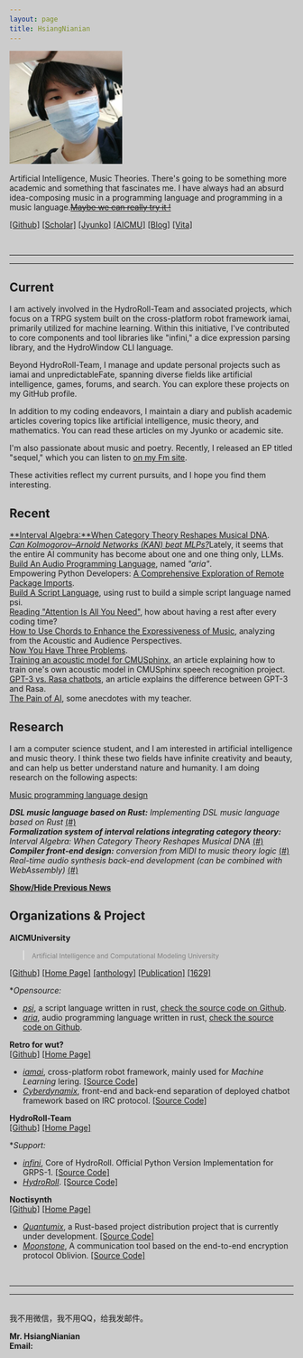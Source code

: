 ```yaml
---
layout: page
title: HsiangNianian
---
```


<p>
<img width="200" src="/assets/jyunko.jpg" alt="jyunko" class="profilepicmain"/>
</p>

Artificial Intelligence, Music Theories. There's going to be something more academic and something that fascinates me. I have always had an absurd idea-composing music in a programming language and programming in a music language.[~~Maybe we can really try it !~~](https://github.com/AICMUniversity/aria)

[[Github]](https://github.com/HsiangNianian) 
[[Scholar]](https://scholar.google.com/citations?user=4rbBsy0AAAAJ&hl=en) 
[[Jyunko]](https://www.jyunko.cn) 
[[AICMU]](https://www.aicmu.ac.cn/~jyunko) 
[[Blog]](./blog)
[[Vita]](./cv.pdf)

<br/>

---
---

## Current

I am actively involved in the HydroRoll-Team and associated projects, which focus on a TRPG system built on the cross-platform robot framework iamai, primarily utilized for machine learning. Within this initiative, I've contributed to core components and tool libraries like "infini," a dice expression parsing library, and the HydroWindow CLI language.

Beyond HydroRoll-Team, I manage and update personal projects such as iamai and unpredictableFate, spanning diverse fields like artificial intelligence, games, forums, and search. You can explore these projects on my GitHub profile.

In addition to my coding endeavors, I maintain a diary and publish academic articles covering topics like artificial intelligence, music theory, and mathematics. You can read these articles on my Jyunko or academic site.

I'm also passionate about music and poetry. Recently, I released an EP titled "sequel," which you can listen to [on my Fm site](https://fm.jyunko.cn).

These activities reflect my current pursuits, and I hope you find them interesting.

## Recent

[**Interval Algebra:**When Category Theory Reshapes Musical DNA](./2025/02/01/Interval-Algebra.html).  
[*Can Kolmogorov–Arnold Networks (KAN) beat MLPs?*](https://academic.jyunko.cn/2024/05/25/Can-KAN-beat-MLPs.html)Lately, it seems that the entire AI community has become about one and one thing only, LLMs.  
[Build An Audio Programming Language](./2024/01/05/Build-An-Programming-Language.html), named *"aria"*.  
Empowering Python Developers: [A Comprehensive Exploration of Remote Package Imports](./2024/01/19/Empowering-Python-Developers-A-Comprehensive-Exploration-of-Remote-Package-Imports.html).  
[Build A Script Language](./2023/12/27/Build-A-Script-Language.html), using rust to build a simple script language named psi.  
[Reading "Attention Is All You Need"](/2023/06/12/Reading-Attention-Is-All-You-Need.html), how about having a rest after every coding time?  
[How to Use Chords to Enhance the Expressiveness of Music](./2023/05/03/HccetEMA.html), analyzing from the Acoustic and Audience Perspectives.  
[Now You Have Three Problems](./2023/03/03/Now-You-Have-Three-Problems.html).  
[Training an acoustic model for CMUSphinx](./2023/01/11/Training-an-acoustic-model-for-CMUSphinx-en.html), an article explaining how to train one's own acoustic model in CMUSphinx speech recognition project.  
[GPT-3 vs. Rasa chatbots](./2023/01/10/GPT-3-vs-Rasa-chatbots.html), an article explains the difference between GPT-3 and Rasa.  
[The Pain of AI](./2023/01/09/The-Pain-of-AI.html), some anecdotes with my teacher.  

## Research

I am a computer science student, and I am interested in artificial intelligence and music theory. I think these two fields have infinite creativity and beauty, and can help us better understand nature and humanity. I am doing research on the following aspects:

[Music programming language design]()

_**DSL music language based on Rust:** Implementing DSL music language based on Rust_ <a href="./fool" title="" rel="tipsy">(#)</a>  
_**Formalization system of interval relations integrating category theory:** Interval Algebra: When Category Theory Reshapes Musical DNA_ <a href="./2025/02/01/Interval-Algebra.html" title="融合范畴论的音程关系形式化系统" rel="tipsy">(#)</a>  
_**Compiler front-end design:** conversion from MIDI to music theory logic_ <a href="./fool" title="" rel="tipsy">(#)</a>  
_Real-time audio synthesis back-end development (can be combined with WebAssembly)_ <a href="./fool" title="" rel="tipsy">(#)</a>  

<script type="text/javascript">
   function toggle_vis(id) {
       var e = document.getElementById(id);
       if (e.style.display == 'none')
           e.style.display = 'inline';
       else
           e.style.display = 'none';
   }
</script>

<a href="javascript:toggle_vis('news')">**Show/Hide Previous News**</a>

<div id="news" style="display:none" markdown="1">

[Formal verification of game engines]()

_Use Rust type system to ensure the safety of game state machines_ <a href="./fool" title="" rel="tipsy">(#)</a>  
_Collision detection verification of physical engines based on linear logic_ <a href="./fool" title="" rel="tipsy">(#)</a>  
_Timing correctness of TLA+ modeling game loops_ <a href="./fool" title="" rel="tipsy">(#)</a>  
_Fuzz testing framework for generating adversarial test cases_ <a href="./fool" title="" rel="tipsy">(#)</a>  

[Algebraic structure of AI music generation]()

_Group theory representation method of music chords_ <a href="./fool" title="" rel="tipsy">(#)</a>  
_Application of differential homeomorphism on melodic manifolds_ <a href="./fool" title="" rel="tipsy">(#)</a>  
_Music motivation combination system based on type theory_ <a href="./fool" title="" rel="tipsy">(#)</a>  
_Efficient music grammar parser implemented in Rust_ <a href="./fool" title="" rel="tipsy">(#)</a>  

[LaTeX mathematical typesetting engine optimization]()

_Mathematical formula instant compilation based on LLVM_ <a href="./fool" title="" rel="tipsy">(#)</a>  
_Parallel typesetting algorithm design and implementation_ <a href="./fool" title="" rel="tipsy">(#)</a>  
_Topological layout optimization of mathematical symbols_ <a href="./fool" title="" rel="tipsy">(#)</a>  
_Rust+Wasm browser-side LaTeX renderer_ <a href="./fool" title="" rel="tipsy">(#)</a>  

[Compiler optimization technology for game AI]()

_Compilation conversion from behavior tree to intermediate representation_ <a href="./fool" title="" rel="tipsy">(#)</a>  
_MIR-based static analysis of game scripts_ <a href="./fool" title="" rel="tipsy">(#)</a>  
_ECS optimization using Rust procedural macros_ <a href="./fool" title="" rel="tipsy">(#)</a>  
_JIT compilation and execution engine for AI strategies_ <a href="./fool" title="" rel="tipsy">(#)</a>  

[Automatic proof system for music geometry]()

_Formal Coq implementation of music theory axioms_ <a href="./fool" title="" rel="tipsy">(#)</a>  
_Differential geometry modeling of interval space_ <a href="./fool" title="" rel="tipsy">(#)</a>  
_Category theory proof of automatic counterpoint_ <a href="./fool" title="" rel="tipsy">(#)</a>  
_Generative adversarial network-assisted composition theorem discovery_ <a href="./fool" title="" rel="tipsy">(#)</a>  

[Cross-domain collaborative development tool chain]()

_Unified Markdown extension for music/code/math_ <a href="./fool" title="" rel="tipsy">(#)</a>  
_Real-time collaborative LaTeX-ABC notation converter_ <a href="./fool" title="" rel="tipsy">(#)</a>  
_Music theory visual debugger embedded in game engine_ <a href="./fool" title="" rel="tipsy">(#)</a>  
_Music programming language server based on LSP_ <a href="./fool" title="" rel="tipsy">(#)</a>  

</div>

<script type="text/javascript">
   function toggle_vis(id) {
       var e = document.getElementById(id);
       if (e.style.display == 'none')
           e.style.display = 'inline';
       else
           e.style.display = 'none';
   }
</script>

## Organizations & Project
 
**AICMUniversity**
> <font color="gray"><small>Artificial Intelligence and Computational Modeling University</small></font>  

[[Github]](https://github.com/AICMUniversity) [[Home Page]](https://aicmu.ac.cn) [[anthology]](https://anthology.aicmu.ac.cn) [[Publication]](https://pub.aicmu.ac.cn) [[1629]](https://1629.aicmu.ac.cn)  

**Opensource:* 
<script type="text/javascript">
<!--//--><![CDATA[//><!--
function email(e, d) {
   if (!document.write) return false;
   if (document.write) {
      var e; var d;
      document.write('<a href="' + 'mailto:' + e + '@' + d + '">' + e + '@' + d + '<\/a>');
   }
}
email("opensource", "aicmu.ac.cn");
//--><!]]>
</script>

- [*psi*](https://psi.aicmu.ac.cn), a script language written in rust, [check the source code on Github](https://github.com/AICMUniversity/psi).
- [*aria*](https://aria.aicmu.ac.cn), audio programming language written in rust, [check the source code on Github](https://github.com/AICMUniversity/aria).

**Retro for wut?**  
[[Github]](https://github.com/retrofor) [[Home Page]](https://github.com/retrofor)  


- [*iamai*](https://iamai.is-a.dev), cross-platform robot framework, mainly used for _Machine Learning_ lering. [[Source Code]](https://github.com/retrofor/iamai)
-  [*Cyberdynamix*](https://cyberdynamix.vercel.app), front-end and back-end separation of deployed chatbot framework based on IRC protocol. [[Source Code]](https://github.com/retrofor/Cyberdynamix)

**HydroRoll-Team**  
[[Github]](https://github.com/HydroRoll-Team) [[Home Page]](https://hydroroll.team) 

**Support:*
<script type="text/javascript">
<!--//--><![CDATA[//><!--
function email(e, d) {
   if (!document.write) return false;
   if (document.write) {
      var e; var d;
      document.write('<a href="' + 'mailto:' + e + '@' + d + '">' + e + '@' + d + '<\/a>');
   }
}
email("support", "hydroroll.team");
//--><!]]>
</script>

- [*infini*](https://grps.hydroroll.team), Core of HydroRoll. Official Python Version Implementation for GRPS-1. [[Source Code]](https://github.com/HydroRoll-Team/infini)
- [*HydroRoll*](https://hydroroll.team). [[Source Code]](https://github.com/HydroRoll-Team/HydroRoll)

**Noctisynth**  
[[Github]](https://github.com/noctisynth) [[Home Page]](https://noctisynth.top)  

- [*Quantumix*](#), a Rust-based project distribution project that is currently under development. [[Source Code]](https://github.com/noctisynth/Quantumix)
- [*Moonstone*](#), A communication tool based on the end-to-end encryption protocol Oblivion. [[Source Code]](https://github.com/noctisynth/mOONSTONE)

<br />

---
---

<br />
我不用微信，我不用QQ，给我发邮件。

**Mr. HsiangNianian**<br>
**Email:**
<script type="text/javascript">
<!--//--><![CDATA[//><!--
function email(e, d) {
   if (!document.write) return false;
   if (document.write) {
      var e; var d;
      document.write('<a href="' + 'mailto:' + e + '@' + d + '">' + e + '@' + d + '<\/a>');
   }
}
email("academic", "jyunko.cn");
//--><!]]>
</script>

<meta name="viewport" content="width=device-width">

<style>
html{
  background: #CCC;
}
html .sakana-box{
  position: fixed;
  right: 0;
  bottom: 0;
  
  transform-origin: 100% 100%; /* 从右下开始变换 */
}

/* 添加媒体查询，对移动设备隐藏 */
@media only screen and (max-width: 768px){
  .sakana-box{
    display: none;
  }
}
</style>

<div class="sakana-box"></div>

<script src="https://cdn.jsdelivr.net/npm/sakana@1.0.8"></script>

<script>
// 取消静音
Sakana.setMute(true);

// 启动
Sakana.init({
  el:         '.sakana-box',     // 启动元素 node 或 选择器
  scale:      .2,                // 缩放倍数
  canSwitchCharacter: true,      // 允许换角色
});
</script>
